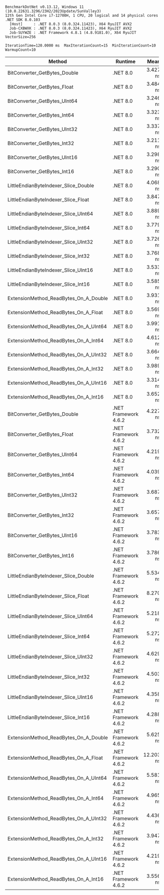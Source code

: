 ```

BenchmarkDotNet v0.13.12, Windows 11 (10.0.22631.3296/23H2/2023Update/SunValley3)
12th Gen Intel Core i7-12700H, 1 CPU, 20 logical and 14 physical cores
.NET SDK 8.0.103
  [Host]     : .NET 8.0.3 (8.0.324.11423), X64 RyuJIT AVX2
  Job-CXBWXK : .NET 8.0.3 (8.0.324.11423), X64 RyuJIT AVX2
  Job-SUYWZE : .NET Framework 4.8.1 (4.8.9181.0), X64 RyuJIT VectorSize=256

IterationTime=120.0000 ms  MaxIterationCount=15  MinIterationCount=10
WarmupCount=10

```
| Method                                | Runtime              | Mean      | Error     | StdDev    | Ratio | RatioSD |
|-------------------------------------- |--------------------- |----------:|----------:|----------:|------:|--------:|
| BitConverter_GetBytes_Double          | .NET 8.0             |  3.427 ns | 0.1344 ns | 0.1258 ns |  0.88 |    0.03 |
| BitConverter_GetBytes_Float           | .NET 8.0             |  3.484 ns | 0.1680 ns | 0.1571 ns |  0.90 |    0.05 |
| BitConverter_GetBytes_UInt64          | .NET 8.0             |  3.246 ns | 0.0891 ns | 0.0644 ns |  0.83 |    0.03 |
| BitConverter_GetBytes_Int64           | .NET 8.0             |  3.323 ns | 0.2237 ns | 0.2092 ns |  0.86 |    0.06 |
| BitConverter_GetBytes_UInt32          | .NET 8.0             |  3.337 ns | 0.2369 ns | 0.2100 ns |  0.86 |    0.06 |
| BitConverter_GetBytes_Int32           | .NET 8.0             |  3.211 ns | 0.1084 ns | 0.0784 ns |  0.82 |    0.04 |
| BitConverter_GetBytes_UInt16          | .NET 8.0             |  3.298 ns | 0.1056 ns | 0.0936 ns |  0.85 |    0.05 |
| BitConverter_GetBytes_Int16           | .NET 8.0             |  3.290 ns | 0.1328 ns | 0.1243 ns |  0.85 |    0.06 |
| LittleEndianByteIndexer_Slice_Double  | .NET 8.0             |  4.068 ns | 0.1540 ns | 0.1365 ns |  1.05 |    0.05 |
| LittleEndianByteIndexer_Slice_Float   | .NET 8.0             |  3.847 ns | 0.2133 ns | 0.1891 ns |  0.99 |    0.07 |
| LittleEndianByteIndexer_Slice_UInt64  | .NET 8.0             |  3.889 ns | 0.2029 ns | 0.1898 ns |  1.00 |    0.00 |
| LittleEndianByteIndexer_Slice_Int64   | .NET 8.0             |  3.779 ns | 0.1718 ns | 0.1607 ns |  0.97 |    0.05 |
| LittleEndianByteIndexer_Slice_UInt32  | .NET 8.0             |  3.726 ns | 0.1838 ns | 0.1720 ns |  0.96 |    0.06 |
| LittleEndianByteIndexer_Slice_Int32   | .NET 8.0             |  3.768 ns | 0.1128 ns | 0.0746 ns |  0.96 |    0.04 |
| LittleEndianByteIndexer_Slice_UInt16  | .NET 8.0             |  3.533 ns | 0.0751 ns | 0.0447 ns |  0.90 |    0.04 |
| LittleEndianByteIndexer_Slice_Int16   | .NET 8.0             |  3.585 ns | 0.1141 ns | 0.0891 ns |  0.92 |    0.06 |
| ExtensionMethod_ReadBytes_On_A_Double | .NET 8.0             |  3.931 ns | 0.1680 ns | 0.1403 ns |  1.01 |    0.05 |
| ExtensionMethod_ReadBytes_On_A_Float  | .NET 8.0             |  3.569 ns | 0.1827 ns | 0.1709 ns |  0.92 |    0.06 |
| ExtensionMethod_ReadBytes_On_A_UInt64 | .NET 8.0             |  3.991 ns | 0.1228 ns | 0.0813 ns |  1.02 |    0.06 |
| ExtensionMethod_ReadBytes_On_A_Int64  | .NET 8.0             |  4.612 ns | 0.1369 ns | 0.1213 ns |  1.19 |    0.06 |
| ExtensionMethod_ReadBytes_On_A_UInt32 | .NET 8.0             |  3.664 ns | 0.1173 ns | 0.1040 ns |  0.94 |    0.06 |
| ExtensionMethod_ReadBytes_On_A_Int32  | .NET 8.0             |  3.989 ns | 0.1062 ns | 0.0632 ns |  1.01 |    0.06 |
| ExtensionMethod_ReadBytes_On_A_UInt16 | .NET 8.0             |  3.314 ns | 0.1084 ns | 0.0784 ns |  0.84 |    0.05 |
| ExtensionMethod_ReadBytes_On_A_Int16  | .NET 8.0             |  3.652 ns | 0.3489 ns | 0.3264 ns |  0.94 |    0.08 |
| BitConverter_GetBytes_Double          | .NET Framework 4.6.2 |  4.227 ns | 0.0659 ns | 0.0436 ns |  1.08 |    0.06 |
| BitConverter_GetBytes_Float           | .NET Framework 4.6.2 |  3.732 ns | 0.1205 ns | 0.1006 ns |  0.96 |    0.06 |
| BitConverter_GetBytes_UInt64          | .NET Framework 4.6.2 |  4.219 ns | 0.0796 ns | 0.0526 ns |  1.07 |    0.05 |
| BitConverter_GetBytes_Int64           | .NET Framework 4.6.2 |  4.039 ns | 0.0810 ns | 0.0482 ns |  1.03 |    0.05 |
| BitConverter_GetBytes_UInt32          | .NET Framework 4.6.2 |  3.687 ns | 0.1115 ns | 0.0871 ns |  0.95 |    0.05 |
| BitConverter_GetBytes_Int32           | .NET Framework 4.6.2 |  3.657 ns | 0.0909 ns | 0.0541 ns |  0.93 |    0.04 |
| BitConverter_GetBytes_UInt16          | .NET Framework 4.6.2 |  3.783 ns | 0.1080 ns | 0.0714 ns |  0.96 |    0.05 |
| BitConverter_GetBytes_Int16           | .NET Framework 4.6.2 |  3.786 ns | 0.1082 ns | 0.0845 ns |  0.97 |    0.05 |
| LittleEndianByteIndexer_Slice_Double  | .NET Framework 4.6.2 |  5.534 ns | 0.1507 ns | 0.1090 ns |  1.41 |    0.06 |
| LittleEndianByteIndexer_Slice_Float   | .NET Framework 4.6.2 |  8.270 ns | 0.1946 ns | 0.1287 ns |  2.11 |    0.12 |
| LittleEndianByteIndexer_Slice_UInt64  | .NET Framework 4.6.2 |  5.218 ns | 0.1339 ns | 0.0886 ns |  1.33 |    0.07 |
| LittleEndianByteIndexer_Slice_Int64   | .NET Framework 4.6.2 |  5.272 ns | 0.1412 ns | 0.1179 ns |  1.36 |    0.06 |
| LittleEndianByteIndexer_Slice_UInt32  | .NET Framework 4.6.2 |  4.629 ns | 0.0537 ns | 0.0355 ns |  1.18 |    0.05 |
| LittleEndianByteIndexer_Slice_Int32   | .NET Framework 4.6.2 |  4.503 ns | 0.0455 ns | 0.0301 ns |  1.15 |    0.05 |
| LittleEndianByteIndexer_Slice_UInt16  | .NET Framework 4.6.2 |  4.358 ns | 0.1086 ns | 0.0785 ns |  1.11 |    0.06 |
| LittleEndianByteIndexer_Slice_Int16   | .NET Framework 4.6.2 |  4.288 ns | 0.0912 ns | 0.0543 ns |  1.09 |    0.05 |
| ExtensionMethod_ReadBytes_On_A_Double | .NET Framework 4.6.2 |  5.625 ns | 0.1726 ns | 0.1530 ns |  1.45 |    0.09 |
| ExtensionMethod_ReadBytes_On_A_Float  | .NET Framework 4.6.2 | 12.203 ns | 0.2375 ns | 0.1571 ns |  3.11 |    0.16 |
| ExtensionMethod_ReadBytes_On_A_UInt64 | .NET Framework 4.6.2 |  5.581 ns | 0.1407 ns | 0.1018 ns |  1.42 |    0.08 |
| ExtensionMethod_ReadBytes_On_A_Int64  | .NET Framework 4.6.2 |  4.965 ns | 0.0741 ns | 0.0387 ns |  1.27 |    0.06 |
| ExtensionMethod_ReadBytes_On_A_UInt32 | .NET Framework 4.6.2 |  4.436 ns | 0.1230 ns | 0.0814 ns |  1.13 |    0.07 |
| ExtensionMethod_ReadBytes_On_A_Int32  | .NET Framework 4.6.2 |  3.947 ns | 0.0968 ns | 0.0808 ns |  1.02 |    0.06 |
| ExtensionMethod_ReadBytes_On_A_UInt16 | .NET Framework 4.6.2 |  4.219 ns | 0.1495 ns | 0.1398 ns |  1.09 |    0.06 |
| ExtensionMethod_ReadBytes_On_A_Int16  | .NET Framework 4.6.2 |  3.556 ns | 0.1070 ns | 0.1001 ns |  0.92 |    0.05 |
